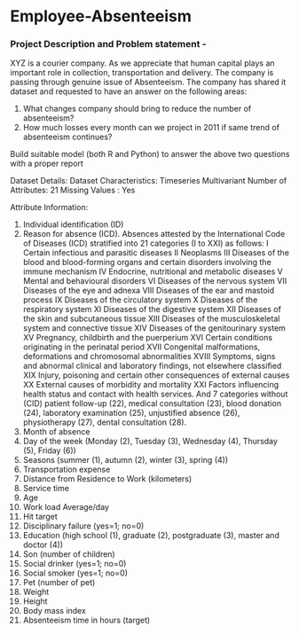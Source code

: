 # Employee-Absenteeism

### Project Description and Problem statement -
XYZ is a courier company. As we appreciate that human capital plays an important role
in collection, transportation and delivery. The company is passing through genuine
issue of Absenteeism. The company has shared it dataset and requested to have an
answer on the following areas:
1. What changes company should bring to reduce the number of absenteeism?
2. How much losses every month can we project in 2011 if same trend of
absenteeism continues?

Build suitable model (both R and Python) to answer the above two questions with a
proper report

Dataset Details:
Dataset Characteristics: Timeseries Multivariant
Number of Attributes: 21
Missing Values : Yes

Attribute Information:
1. Individual identification (ID)
2. Reason for absence (ICD).
Absences attested by the International Code of Diseases (ICD) stratified into 21
categories (I to XXI) as follows:
I Certain infectious and parasitic diseases
II Neoplasms
III Diseases of the blood and blood-forming organs and certain disorders involving the
immune mechanism
IV Endocrine, nutritional and metabolic diseases
V Mental and behavioural disorders
VI Diseases of the nervous system
VII Diseases of the eye and adnexa
VIII Diseases of the ear and mastoid process
IX Diseases of the circulatory system
X Diseases of the respiratory system
XI Diseases of the digestive system
XII Diseases of the skin and subcutaneous tissue
XIII Diseases of the musculoskeletal system and connective tissue
XIV Diseases of the genitourinary system
XV Pregnancy, childbirth and the puerperium
XVI Certain conditions originating in the perinatal period
XVII Congenital malformations, deformations and chromosomal abnormalities
XVIII Symptoms, signs and abnormal clinical and laboratory findings, not elsewhere
classified
XIX Injury, poisoning and certain other consequences of external causes
XX External causes of morbidity and mortality
XXI Factors influencing health status and contact with health services.
And 7 categories without (CID) patient follow-up (22), medical consultation (23), blood
donation (24), laboratory examination (25), unjustified absence (26), physiotherapy (27),
dental consultation (28).
3. Month of absence
4. Day of the week (Monday (2), Tuesday (3), Wednesday (4), Thursday (5), Friday (6))
5. Seasons (summer (1), autumn (2), winter (3), spring (4))
6. Transportation expense
7. Distance from Residence to Work (kilometers)
8. Service time
9. Age
10. Work load Average/day
11. Hit target
12. Disciplinary failure (yes=1; no=0)
13. Education (high school (1), graduate (2), postgraduate (3), master and doctor (4))
14. Son (number of children)
15. Social drinker (yes=1; no=0)
16. Social smoker (yes=1; no=0)
17. Pet (number of pet)
18. Weight
19. Height
20. Body mass index
21. Absenteeism time in hours (target)
